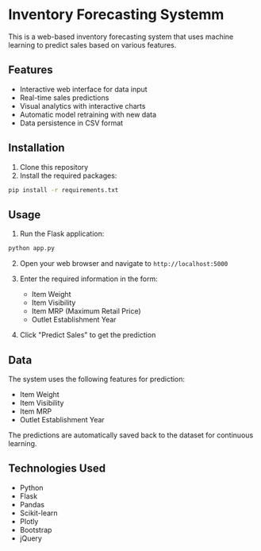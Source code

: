 # Inventory Forecasting Systemm

This is a web-based inventory forecasting system that uses machine learning to predict sales based on various features.

## Features

- Interactive web interface for data input
- Real-time sales predictions
- Visual analytics with interactive charts
- Automatic model retraining with new data
- Data persistence in CSV format

## Installation

1. Clone this repository
2. Install the required packages:
```bash
pip install -r requirements.txt
```

## Usage

1. Run the Flask application:
```bash
python app.py
```

2. Open your web browser and navigate to `http://localhost:5000`

3. Enter the required information in the form:
   - Item Weight
   - Item Visibility
   - Item MRP (Maximum Retail Price)
   - Outlet Establishment Year

4. Click "Predict Sales" to get the prediction

## Data

The system uses the following features for prediction:
- Item Weight
- Item Visibility
- Item MRP
- Outlet Establishment Year

The predictions are automatically saved back to the dataset for continuous learning.

## Technologies Used

- Python
- Flask
- Pandas
- Scikit-learn
- Plotly
- Bootstrap
- jQuery
